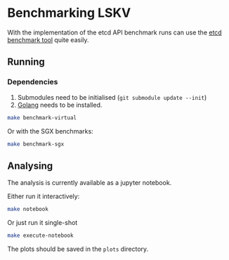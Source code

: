 # Benchmarking LSKV

With the implementation of the etcd API benchmark runs can use the [etcd benchmark tool](https://github.com/etcd-io/etcd/tree/main/tools/benchmark) quite easily.

## Running

### Dependencies

1. Submodules need to be initialised (`git submodule update --init`)
2. [Golang](https://go.dev/doc/install) needs to be installed.

```sh
make benchmark-virtual
```

Or with the SGX benchmarks:

```sh
make benchmark-sgx
```

## Analysing

The analysis is currently available as a jupyter notebook.

Either run it interactively:

```sh
make notebook
```

Or just run it single-shot

```sh
make execute-notebook
```

The plots should be saved in the `plots` directory.